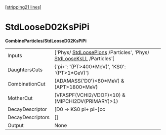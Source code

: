 [[stripping21 lines]](./stripping21-commonparticles)

# StdLooseD02KsPiPi

**CombineParticles/StdLooseD02KsPiPi**

|                  |                                                                                                                                    |
|------------------|------------------------------------------------------------------------------------------------------------------------------------|
| Inputs           | ['Phys/ [StdLoosePions](./stripping21-stdloosepions) /Particles', 'Phys/ [StdLooseKsLL](./stripping21-stdlooseksll) /Particles'] |
| DaughtersCuts    | {'pi+': '(PT\>400\*MeV)', 'KS0': '(PT\>1\*GeV)'}                                                                                   |
| CombinationCut   | (ADAMASS('D0')\<80\*MeV) & (APT\>1800\*MeV)                                                                                        |
| MotherCut        | (VFASPF(VCHI2/VDOF)\<10) & (MIPCHI2DV(PRIMARY)\>1)                                                                                 |
| DecayDescriptor  | [D0 -\> KS0 pi+ pi-]cc                                                                                                           |
| DecayDescriptors | []                                                                                                                               |
| Output           | None                                                                                                                               |
